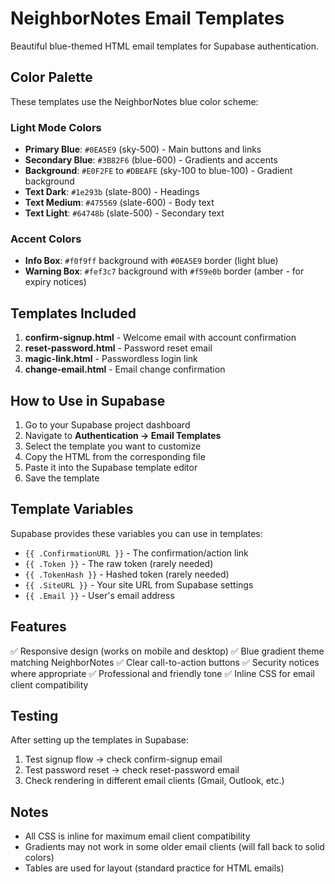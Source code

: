 # NeighborNotes Email Templates

Beautiful blue-themed HTML email templates for Supabase authentication.

## Color Palette

These templates use the NeighborNotes blue color scheme:

### Light Mode Colors
- **Primary Blue**: `#0EA5E9` (sky-500) - Main buttons and links
- **Secondary Blue**: `#3B82F6` (blue-600) - Gradients and accents
- **Background**: `#E0F2FE` to `#DBEAFE` (sky-100 to blue-100) - Gradient background
- **Text Dark**: `#1e293b` (slate-800) - Headings
- **Text Medium**: `#475569` (slate-600) - Body text
- **Text Light**: `#64748b` (slate-500) - Secondary text

### Accent Colors
- **Info Box**: `#f0f9ff` background with `#0EA5E9` border (light blue)
- **Warning Box**: `#fef3c7` background with `#f59e0b` border (amber - for expiry notices)

## Templates Included

1. **confirm-signup.html** - Welcome email with account confirmation
2. **reset-password.html** - Password reset email
3. **magic-link.html** - Passwordless login link
4. **change-email.html** - Email change confirmation

## How to Use in Supabase

1. Go to your Supabase project dashboard
2. Navigate to **Authentication → Email Templates**
3. Select the template you want to customize
4. Copy the HTML from the corresponding file
5. Paste it into the Supabase template editor
6. Save the template

## Template Variables

Supabase provides these variables you can use in templates:

- `{{ .ConfirmationURL }}` - The confirmation/action link
- `{{ .Token }}` - The raw token (rarely needed)
- `{{ .TokenHash }}` - Hashed token (rarely needed)
- `{{ .SiteURL }}` - Your site URL from Supabase settings
- `{{ .Email }}` - User's email address

## Features

✅ Responsive design (works on mobile and desktop)
✅ Blue gradient theme matching NeighborNotes
✅ Clear call-to-action buttons
✅ Security notices where appropriate
✅ Professional and friendly tone
✅ Inline CSS for email client compatibility

## Testing

After setting up the templates in Supabase:

1. Test signup flow → check confirm-signup email
2. Test password reset → check reset-password email
3. Check rendering in different email clients (Gmail, Outlook, etc.)

## Notes

- All CSS is inline for maximum email client compatibility
- Gradients may not work in some older email clients (will fall back to solid colors)
- Tables are used for layout (standard practice for HTML emails)
